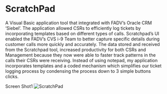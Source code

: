 # ScratchPad
A Visual Basic application tool that integrated with FADV’s Oracle CRM ‘Siebel’. The application allowed CSRs to efficiently log tickets by incorporating templates based on different types of calls. Scratchpad’s UI enabled the FADV’s CVS i-9 Team to better capture specific details during customer calls more quickly and accurately. The data stored and received from the Scratchpad tool, increased productivity for both CSRs and Management because they now were able to faster track patterns in the calls their CSRs were receiving. 
Instead of using notepad, my application incorporates templates and a coded mechanism which simplifies our ticket logging process by condensing the process down to 3 simple buttons clicks.

Screen Shot1
![ScratchPad](https://user-images.githubusercontent.com/22352308/146932865-a4a8f519-3ae4-4b54-b9c3-f8a4b741b0ef.PNG)

